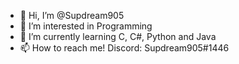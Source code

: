 - 👋 Hi, I’m @Supdream905
- 👀 I’m interested in Programming
- 🌱 I’m currently learning C, C#, Python and Java
- 📫 How to reach me!
     Discord: Supdream905#1446

<!---
Supdream905/Supdream905 is a ✨ special ✨ repository because its `README.md` (this file) appears on your GitHub profile.
You can click the Preview link to take a look at your changes.
--->

